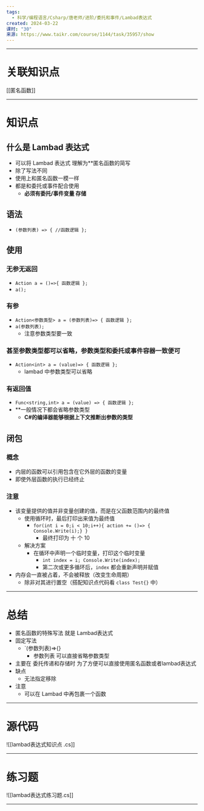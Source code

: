 ```yaml
---
tags:
  - 科学/编程语言/Csharp/唐老师/进阶/委托和事件/Lambad表达式
created: 2024-03-22
课时: "30"
来源: https://www.taikr.com/course/1144/task/35957/show
---
```


---
# 关联知识点

[[匿名函数]]

---
# 知识点

## 什么是 Lambad 表达式

- 可以将 Lambad 表达式 理解为**匿名函数的简写
- 除了写法不同
- 使用上和匿名函数一模一样
- 都是和委托或事件配合使用
	- **必须有委托/事件变量 存储**
## 语法

- `(参数列表) => { //函数逻辑 };`
## 使用

### 无参无返回

- `Action a = ()=>{ 函数逻辑 };`
- `a();`
### 有参

- `Action<参数类型> a = (参数列表)=> { 函数逻辑 };`
- `a(参数列表);`
	- 注意参数类型要一致
### 甚至参数类型都可以省略，参数类型和委托或事件容器一致便可

- `Action<int> a = (value)=> { 函数逻辑 };`
	- lambad 中参数类型可以省略
### 有返回值

- `Func<string,int> a = (value) => { 函数逻辑 };`
- **一般情况下都会省略参数类型
	- **C#的编译器能够根据上下文推断出参数的类型**
## 闭包

### 概念

- 内层的函数可以引用包含在它外层的函数的变量
- 即使外层函数的执行已经终止
### 注意

- 该变量提供的值并非变量创建的值，而是在父函数范围内的最终值
	- 使用循环时，最后打印出来值为最终值
		- `for(int i = 0;i < 10;i++){ action += ()=> { Console.Write(i);} }`
			- 最终打印为 十 个 10
	- 解决方案
		- 在循环中声明一个临时变量，打印这个临时变量
			- `int index = i; Console.Write(index);`
			- 第二次或更多循环后，`index` 都会重新声明并赋值
- 内存会一直被占着，不会被释放（改变生命周期）
	- 除非对其进行置空（搭配知识点代码看 `class Test{}` 中）

---
# 总结

- 匿名函数的特殊写法 就是 Lambad表达式
- 固定写法 
	- `(参数列表)=>{}
		- 参数列表 可以直接省略参数类型
- 主要在 委托传递和存储时 为了方便可以直接使用匿名函数或者lambad表达式
- 缺点
	- 无法指定移除
- 注意
	- 可以在 Lambad 中再包裹一个函数

---
# 源代码

![[lambad表达式知识点 .cs]]

---
# 练习题

 ![[lambad表达式练习题.cs]]

---
